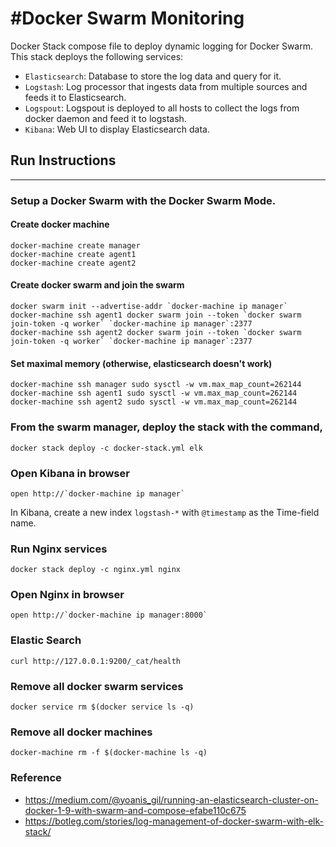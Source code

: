 #Docker Swarm Monitoring
===

Docker Stack compose file to deploy dynamic logging for Docker Swarm. This stack deploys the following services:

* `Elasticsearch`: Database to store the log data and query for it.
* `Logstash`: Log processor that ingests data from multiple sources and feeds it to Elasticsearch.
* `Logspout`: Logspout is deployed to all hosts to collect the logs from docker daemon and feed it to logstash.
* `Kibana`: Web UI to display Elasticsearch data.

## Run Instructions
---
### Setup a Docker Swarm with the Docker Swarm Mode.

#### Create docker machine
```
docker-machine create manager
docker-machine create agent1
docker-machine create agent2
```

#### Create docker swarm and join the swarm
```
docker swarm init --advertise-addr `docker-machine ip manager`
docker-machine ssh agent1 docker swarm join --token `docker swarm join-token -q worker` `docker-machine ip manager`:2377
docker-machine ssh agent2 docker swarm join --token `docker swarm join-token -q worker` `docker-machine ip manager`:2377
```

#### Set maximal memory (otherwise, elasticsearch doesn't work)
```
docker-machine ssh manager sudo sysctl -w vm.max_map_count=262144
docker-machine ssh agent1 sudo sysctl -w vm.max_map_count=262144
docker-machine ssh agent2 sudo sysctl -w vm.max_map_count=262144
```


### From the swarm manager, deploy the stack with the command,
```
docker stack deploy -c docker-stack.yml elk
```

### Open Kibana in browser
```
open http://`docker-machine ip manager`
```

In Kibana, create a new index `logstash-*` with `@timestamp` as the Time-field name.

### Run Nginx services

```
docker stack deploy -c nginx.yml nginx
```

### Open Nginx in browser

```
open http://`docker-machine ip manager:8000`
```



### Elastic Search

```
curl http://127.0.0.1:9200/_cat/health
```



### Remove all docker swarm services

```
docker service rm $(docker service ls -q)
```

### Remove all docker machines

```
docker-machine rm -f $(docker-machine ls -q)
```



### Reference
- https://medium.com/@yoanis_gil/running-an-elasticsearch-cluster-on-docker-1-9-with-swarm-and-compose-efabe110c675
- https://botleg.com/stories/log-management-of-docker-swarm-with-elk-stack/